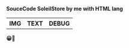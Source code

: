 <b> SouceCode SoleilStore by me with HTML lang <b>
<table style="width:100%">
  <tr>
    <th>IMG</th>
    <th>TEXT</th>
    <th>DEBUG</th>
  </tr>
 
</table>
&#128512;&#128511;
